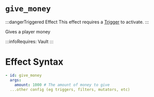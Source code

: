 # `give_money`
:::dangerTriggered Effect
This effect requires a [Trigger](https://plugins.auxilor.io/effects/all-triggers) to activate.
:::

Gives a player money

:::infoRequires:
Vault
:::
# Effect Syntax
```yaml
- id: give_money
  args:
    amount: 1000 # The amount of money to give
  ...other config (eg triggers, filters, mutators, etc)
```